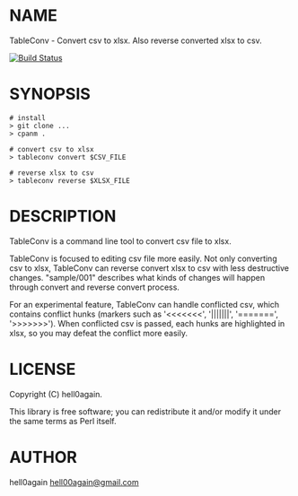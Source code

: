 # NAME

TableConv - Convert csv to xlsx. Also reverse converted xlsx to csv.

[![Build Status](https://travis-ci.org/hell0again/TableConv.pm.svg?branch=master)](https://travis-ci.org/hell0again/TableConv.pm)

# SYNOPSIS

    # install
    > git clone ...
    > cpanm .

    # convert csv to xlsx
    > tableconv convert $CSV_FILE

    # reverse xlsx to csv
    > tableconv reverse $XLSX_FILE

# DESCRIPTION

TableConv is a command line tool to convert csv file to xlsx.

TableConv is focused to editing csv file more easily. Not only converting
csv to xlsx, TableConv can reverse convert xlsx to csv with
less destructive changes. "sample/001" describes what kinds of changes
will happen through convert and reverse convert process.

For an experimental feature, TableConv can handle conflicted csv, which contains
conflict hunks (markers such as '<<<<<<<', '|||||||', '=======', '>>>>>>>').
When conflicted csv is passed, each hunks are highlighted in xlsx, so you
may defeat the conflict more easily.

# LICENSE

Copyright (C) hell0again.

This library is free software; you can redistribute it and/or modify
it under the same terms as Perl itself.

# AUTHOR

hell0again <hell00again@gmail.com>
